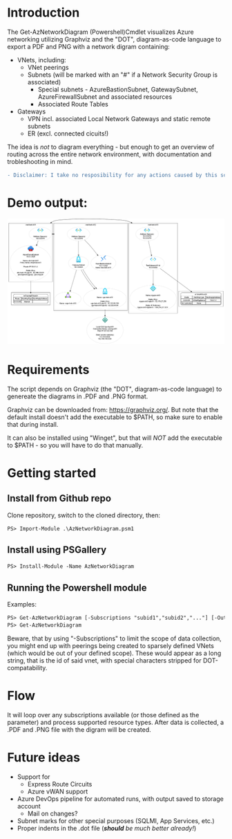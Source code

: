 # Introduction 
The Get-AzNetworkDiagram (Powershell)Cmdlet visualizes Azure networking utilizing Graphviz and the "DOT", diagram-as-code language to export a PDF and PNG with a network digram containing:
  - VNets, including:
    - VNet peerings
    - Subnets (will be marked with an "#" if a Network Security Group is associated)
        - Special subnets - AzureBastionSubnet, GatewaySubnet, AzureFirewallSubnet and associated resources
        - Associated Route Tables
  - Gateways
    - VPN incl. associated Local Network Gateways and static remote subnets
    - ER (excl. connected cicuits!)

The idea is _not_ to diagram everything - but enough to get an overview of routing across the entire network environment, with documentation and trobleshooting in mind.

```diff
- Disclaimer: I take no resposibility for any actions caused by this script!
```

# Demo output:
![Demo output](https://github.com/dan-madsen/AzNetworkDiagram/blob/main/DemoOutput/Demo.png)  



# Requirements
The script depends on Graphviz (the "DOT", diagram-as-code language) to genereate the diagrams in .PDF and .PNG format.

Graphviz can be downloaded from: https://graphviz.org/. But note that the default install doesn't add the executable to $PATH, so make sure to enable that during install.

It can also be installed using "Winget", but that will _NOT_ add the executable to $PATH - so you will have to do that manually.

# Getting started 
## Install from Github repo 
Clone repository, switch to the cloned directory, then:
```code
PS> Import-Module .\AzNetworkDiagram.psm1
```

## Install using PSGallery
```code
PS> Install-Module -Name AzNetworkDiagram
```

## Running the Powershell module
Examples:
```diff
PS> Get-AzNetworkDiagram [-Subscriptions "subid1","subid2","..."] [-OutputPath C:\temp\]
PS> Get-AzNetworkDiagram 
```

Beware, that by using "-Subscriptions" to limit the scope of data collection, you might end up with peerings being created to sparsely defined VNets (which would be out of your defined scope). These would appear as a long string, that is the id of said vnet, with special characters stripped for DOT-compatability.

# Flow
It will loop over any subscriptions available (or those defined as the parameter) and process supported resource types. After data is collected, a .PDF and .PNG file with the digram will be created.

# Future ideas
- Support for
    - Express Route Circuits
    - Azure vWAN support
- Azure DevOps pipeline for automated runs, with output saved to storage account
    - Mail on changes?
- Subnet marks for other special purposes (SQLMI, App Services, etc.)
- Proper indents in the .dot file (*__should__ be much better already!*)